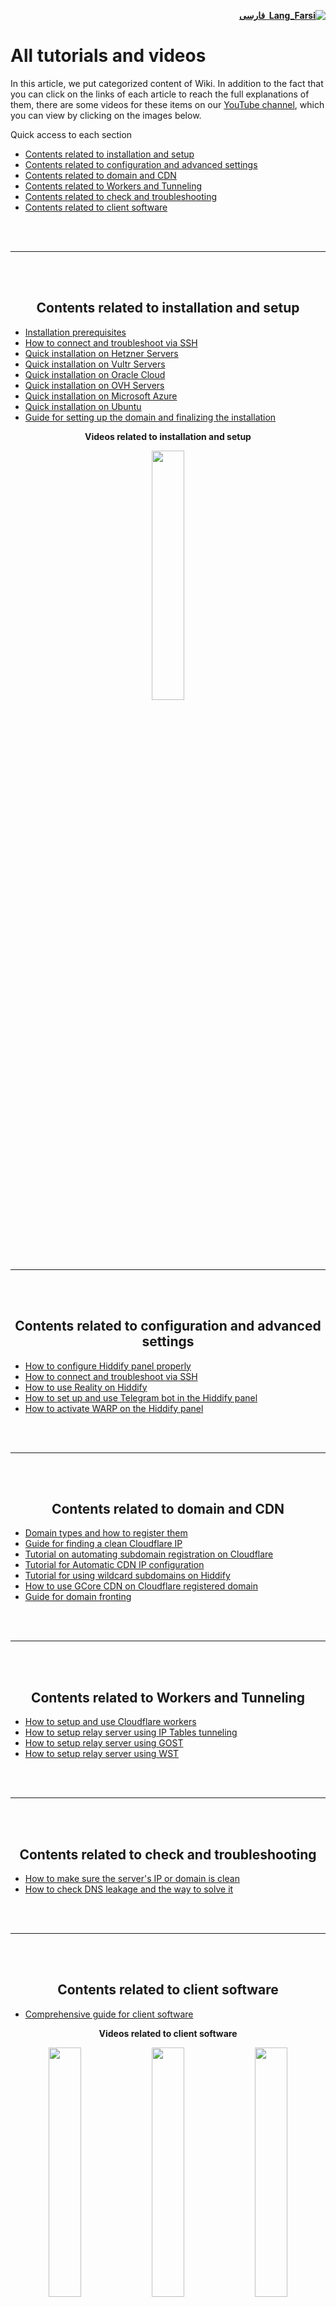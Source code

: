 <div dir="rtl">

[**![Lang_Farsi](https://user-images.githubusercontent.com/125398461/234186932-52f1fa82-52c6-417f-8b37-08fe9250a55f.png) &nbsp;فارسی**](https://github.com/hiddify/hiddify-config/wiki/%D9%87%D9%85%D9%87-%D8%A2%D9%85%D9%88%D8%B2%D8%B4%E2%80%8C%D9%87%D8%A7-%D9%88-%D9%88%DB%8C%D8%AF%D8%A6%D9%88%D9%87%D8%A7)
</div>

# All tutorials and videos

In this article, we put categorized content of Wiki. In addition to the fact that you can click on the links of each article to reach the full explanations of them, there are some videos for these items on our [YouTube channel](https://www.youtube.com/@hiddify/videos), which you can view by clicking on the images below.

Quick access to each section
- [Contents related to installation and setup](#contents-related-to-installation-and-setup)
- [Contents related to configuration and advanced settings](#contents-related-to-configuration-and-advanced-settings)
- [Contents related to domain and CDN](#contents-related-to-domain-and-cdn)
- [Contents related to Workers and Tunneling](#contents-related-to-workers-and-tunneling)
- [Contents related to check and troubleshooting](#contents-related-to-check-and-troubleshooting)
- [Contents related to client software](#contents-related-to-client-software)

<br>
<br>

***
<br>
<br>

<div dir="ltr" align=center>

## Contents related to installation and setup
</div>

- [Installation prerequisites](https://github.com/hiddify/hiddify-config/wiki/Installation-prerequisites)
- [How to connect and troubleshoot via SSH](https://github.com/hiddify/hiddify-config/wiki/How-to-connect-to-server-via-SSH)
- [Quick installation on Hetzner Servers](https://github.com/hiddify/hiddify-config/wiki/Quick-installation-on-Hetzner-Servers)
- [Quick installation on Vultr Servers](https://github.com/hiddify/hiddify-config/wiki/Quick-installation-on-Vultr-Servers)
- [Quick installation on Oracle Cloud](https://github.com/hiddify/hiddify-config/wiki/Quick-Installation-on-Oracle-Cloud)
- [Quick installation on OVH Servers](https://github.com/hiddify/hiddify-config/wiki/Quick-Installation-on-OVH-Servers)
- [Quick installation on Microsoft Azure](https://github.com/hiddify/hiddify-config/wiki/Quick-Installation-on-Microsoft-Azure)
- [Quick installation on Ubuntu](https://github.com/hiddify/hiddify-config/wiki/Quick-Installation-On-Ubuntu)
- [Guide for setting up the domain and finalizing the installation](https://github.com/hiddify/hiddify-config/wiki/Guide-for-Setting-up-the-Domain-and-Finalizing-the-Installation)

<div dir="ltr" align="center">

**Videos related to installation and setup**


<a href="https://www.youtube.com/watch?v=XSwCE35lqmU"><img width="32%" src="https://user-images.githubusercontent.com/125398461/235692699-f6cc0a42-3742-44d5-be20-783ac0e50fdc.png" /></a>


</div>

<br>
<br>

***
<br>
<br>

<div dir="ltr" align=center>

## Contents related to configuration and advanced settings
</div>

- [How to configure Hiddify panel properly](https://github.com/hiddify/hiddify-config/wiki/How-to-configure-Hiddify-Panel-properly)
- [How to connect and troubleshoot via SSH](https://github.com/hiddify/hiddify-config/wiki/How-to-connect-and-troubleshoot-via-SSH)
- [How to use Reality on Hiddify](https://github.com/hiddify/hiddify-config/wiki/How-to-use-Reality-on-Hiddify)
- [How to set up and use Telegram bot in the Hiddify panel](https://github.com/hiddify/hiddify-config/wiki/How-to-set-up-and-use-Telegram-bot-in-the-Hddify-panel)
- [How to activate WARP on the Hiddify panel](https://github.com/hiddify/hiddify-config/wiki/How-to-activate-WARP-on-the-Hiddify-panel)

<br>
<br>

***
<br>
<br>
<div dir="ltr" align=center>

## Contents related to domain and CDN
</div>

- [Domain types and how to register them](https://github.com/hiddify/hiddify-config/wiki/Domain-types-and-how-to-register-them)
- [Guide for finding a clean Cloudflare IP](https://github.com/hiddify/hiddify-config/wiki/Guide-for-finding-a-clean-Cloudflare-IP)
- [Tutorial on automating subdomain registration on Cloudflare](https://github.com/hiddify/hiddify-config/wiki/Get-Cloudflare-API)
- [Tutorial for Automatic CDN IP configuration](https://github.com/hiddify/hiddify-config/wiki/Guide-for-using-mode-Auto_CDN_IP-on-Hiddify)
- [Tutorial for using wildcard subdomains on Hiddify](https://github.com/hiddify/hiddify-config/wiki/Tutorial-for-using-wildcard-subdomains-on-Hiddify)
- [How to use GCore CDN on Cloudflare registered domain](https://github.com/hiddify/hiddify-config/wiki/How-to-use-GCore-CDN-on-Cloudflare-registered-domain)
- [Guide for domain fronting](https://github.com/hiddify/hiddify-config/wiki/Guide-for-domain-fronting)

<br>
<br>

***
<br>
<br>
<div dir="ltr" align=center>

## Contents related to Workers and Tunneling
</div>

- [How to setup and use Cloudflare workers](https://github.com/hiddify/hiddify-config/wiki/How-to-set-up-and-use-Cloudflare-workers)
- [How to setup relay server using IP Tables tunneling](https://github-com.translate.goog/hiddify/hiddify-config/discussions/129?_x_tr_sl=fa&_x_tr_tl=en&_x_tr_hl=en&_x_tr_pto=wapp)
- [How to setup relay server using GOST](https://github-com.translate.goog/hiddify/hiddify-config/discussions/493?_x_tr_sl=fa&_x_tr_tl=en&_x_tr_hl=en&_x_tr_pto=wapp)
- [How to setup relay server using WST](https://github-com.translate.goog/hiddify/hiddify-config/discussions/851?_x_tr_sl=fa&_x_tr_tl=en&_x_tr_hl=en&_x_tr_pto=wapp)

<br>
<br>

***
<br>
<br>
<div dir="ltr" align=center>

## Contents related to check and troubleshooting
</div>

- [How to make sure the server's IP or domain is clean](https://github.com/hiddify/hiddify-config/wiki/How-to-make-sure-the-server's-IP-or-domain-is-clean)
- [How to check DNS leakage and the way to solve it](https://github-com.translate.goog/hiddify/hiddify-config/discussions/859?_x_tr_sl=fa&_x_tr_tl=en&_x_tr_hl=en&_x_tr_pto=wapp)


<br>
<br>

***
<br>
<br>
<div dir="ltr" align=center>

## Contents related to client software
</div>

- [Comprehensive guide for client software](https://github.com/hiddify/hiddify-config/wiki/Comprehensive-guide-for-connecting-to-client-software-for-bypassing-the-filtering)


<div dir="ltr" align="center">

**Videos related to client software**


<a href="https://www.youtube.com/watch?v=hVcWJ8Qg1GQ"><img width="32%" src="https://user-images.githubusercontent.com/125398461/235705873-4f6730b7-a23a-4717-95c3-a5a667db1c59.png" /></a>
<a href="https://www.youtube.com/watch?v=mUTfYd1_UCM"><img width="32%" src="https://user-images.githubusercontent.com/125398461/235706386-047d5713-2b07-4aa6-bb6b-6464bdc105ef.png" /></a>
<a href="https://www.youtube.com/watch?v=5AQgbCwHujk"><img width="32%" src="https://user-images.githubusercontent.com/125398461/235707818-ea5ad5dc-8492-4338-8ec0-fc14993fbaaa.png" /></a>
<a href="https://www.youtube.com/watch?v=Ml7XeYp70mM"><img width="32%" src="https://user-images.githubusercontent.com/125398461/235707725-a6d73e32-178b-4163-9fe8-8aab4e4458fe.png" /></a>




</div>